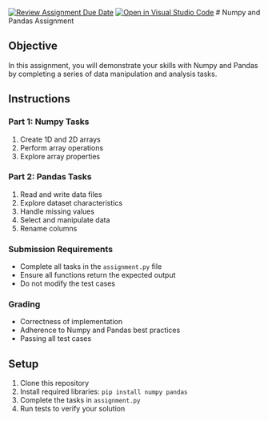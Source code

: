 [![Review Assignment Due Date](https://classroom.github.com/assets/deadline-readme-button-22041afd0340ce965d47ae6ef1cefeee28c7c493a6346c4f15d667ab976d596c.svg)](https://classroom.github.com/a/mPYSTSn8)
[![Open in Visual Studio Code](https://classroom.github.com/assets/open-in-vscode-2e0aaae1b6195c2367325f4f02e2d04e9abb55f0b24a779b69b11b9e10269abc.svg)](https://classroom.github.com/online_ide?assignment_repo_id=18049176&assignment_repo_type=AssignmentRepo)
﻿# Numpy and Pandas Assignment

## Objective
In this assignment, you will demonstrate your skills with Numpy and Pandas by completing a series of data manipulation and analysis tasks.

## Instructions

### Part 1: Numpy Tasks
1. Create 1D and 2D arrays
2. Perform array operations
3. Explore array properties

### Part 2: Pandas Tasks
1. Read and write data files
2. Explore dataset characteristics
3. Handle missing values
4. Select and manipulate data
5. Rename columns

### Submission Requirements
- Complete all tasks in the `assignment.py` file
- Ensure all functions return the expected output
- Do not modify the test cases

### Grading
- Correctness of implementation
- Adherence to Numpy and Pandas best practices
- Passing all test cases

## Setup
1. Clone this repository
2. Install required libraries: `pip install numpy pandas`
3. Complete the tasks in `assignment.py`
4. Run tests to verify your solution

